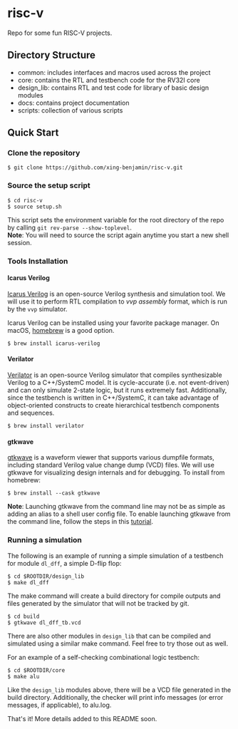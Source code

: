 # risc-v

Repo for some fun RISC-V projects.

## Directory Structure

- common: includes interfaces and macros used across the project
- core: contains the RTL and testbench code for the RV32I core
- design_lib: contains RTL and test code for library of basic design modules
- docs: contains project documentation
- scripts: collection of various scripts

## Quick Start

### Clone the repository

    $ git clone https://github.com/xing-benjamin/risc-v.git

### Source the setup script

    $ cd risc-v
    $ source setup.sh

This script sets the environment variable for the root directory of the repo
by calling `git rev-parse --show-toplevel`.  
**Note**: You will need to source the script again anytime you start a new shell session.

### Tools Installation

#### Icarus Verilog

[Icarus Verilog](http://iverilog.icarus.com/) is an open-source Verilog synthesis and
simulation tool. We will use it to perform RTL compilation to *vvp assembly* format,
which is run by the `vvp` simulator.

Icarus Verilog can be installed using your favorite package manager. On macOS,
[homebrew](https://brew.sh/) is a good option.

    $ brew install icarus-verilog

#### Verilator
[Verilator](https://www.veripool.org/verilator/) is an open-source Verilog simulator
that compiles synthesizable Verilog to a C++/SystemC model. It is cycle-accurate
(i.e. not event-driven) and can only simulate 2-state logic, but it runs extremely
fast. Additionally, since the testbench is written in C++/SystemC, it can take 
advantage of object-oriented constructs to create hierarchical testbench components
and sequences.

    $ brew install verilator

#### gtkwave

[gtkwave](http://gtkwave.sourceforge.net/) is a waveform viewer that supports various
dumpfile formats, including standard Verilog value change dump (VCD) files. We will
use gtkwave for visualizing design internals and for debugging.
To install from homebrew:

    $ brew install --cask gtkwave

**Note**: Launching gtkwave from the command line may not be as simple as adding an alias
to a shell user config file. To enable launching gtkwave from the command line, follow
the steps in this [tutorial](https://ughe.github.io/2018/11/06/gtkwave-osx).

### Running a simulation

The following is an example of running a simple simulation of a testbench for module
`dl_dff`, a simple D-flip flop:

    $ cd $ROOTDIR/design_lib
    $ make dl_dff

The make command will create a build directory for compile outputs and files
generated by the simulator that will not be tracked by git.

    $ cd build
    $ gtkwave dl_dff_tb.vcd

There are also other modules in `design_lib` that can be compiled and simulated
using a similar make command. Feel free to try those out as well.

For an example of a self-checking combinational logic testbench:

    $ cd $ROOTDIR/core
    $ make alu

Like the `design_lib` modules above, there will be a VCD file generated in the 
build directory. Additionally, the checker will print info messages (or error messages,
if applicable), to alu.log. 

That's it! More details added to this README soon.
